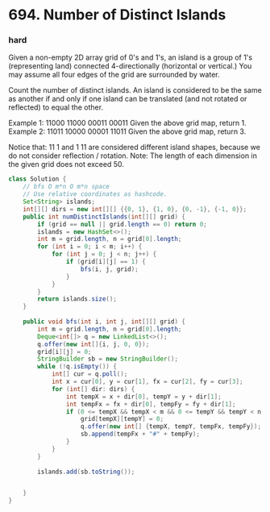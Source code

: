 # 694. Number of Distinct Islands
### hard
Given a non-empty 2D array grid of 0's and 1's, an island is a group of 1's (representing land) connected 4-directionally (horizontal or vertical.) You may assume all four edges of the grid are surrounded by water.

Count the number of distinct islands. An island is considered to be the same as another if and only if one island can be translated (and not rotated or reflected) to equal the other.

Example 1:
11000
11000
00011
00011
Given the above grid map, return 1.
Example 2:
11011
10000
00001
11011
Given the above grid map, return 3.

Notice that:
11
1
and
 1
11
are considered different island shapes, because we do not consider reflection / rotation.
Note: The length of each dimension in the given grid does not exceed 50.


```java
class Solution {
    // bfs O m*n O m*n space
    // Use relative coordinates as hashcode.
    Set<String> islands;
    int[][] dirs = new int[][] {{0, 1}, {1, 0}, {0, -1}, {-1, 0}};
    public int numDistinctIslands(int[][] grid) {
        if (grid == null || grid.length == 0) return 0;
        islands = new HashSet<>();
        int m = grid.length, n = grid[0].length;
        for (int i = 0; i < m; i++) {
            for (int j = 0; j < n; j++) {
                if (grid[i][j] == 1) {
                    bfs(i, j, grid);
                }
            }
        }
        return islands.size();
    }
    
    public void bfs(int i, int j, int[][] grid) {
        int m = grid.length, n = grid[0].length;
        Deque<int[]> q = new LinkedList<>();
        q.offer(new int[]{i, j, 0, 0});
        grid[i][j] = 0;
        StringBuilder sb = new StringBuilder();
        while (!q.isEmpty()) {
            int[] cur = q.poll();
            int x = cur[0], y = cur[1], fx = cur[2], fy = cur[3];
            for (int[] dir: dirs) {
                int tempX = x + dir[0], tempY = y + dir[1];
                int tempFx = fx + dir[0], tempFy = fy + dir[1];
                if (0 <= tempX && tempX < m && 0 <= tempY && tempY < n && grid[tempX][tempY] == 1) {
                    grid[tempX][tempY] = 0;
                    q.offer(new int[] {tempX, tempY, tempFx, tempFy});
                    sb.append(tempFx + "#" + tempFy);
                }
            }
        }
        
        islands.add(sb.toString());


    }
}
```